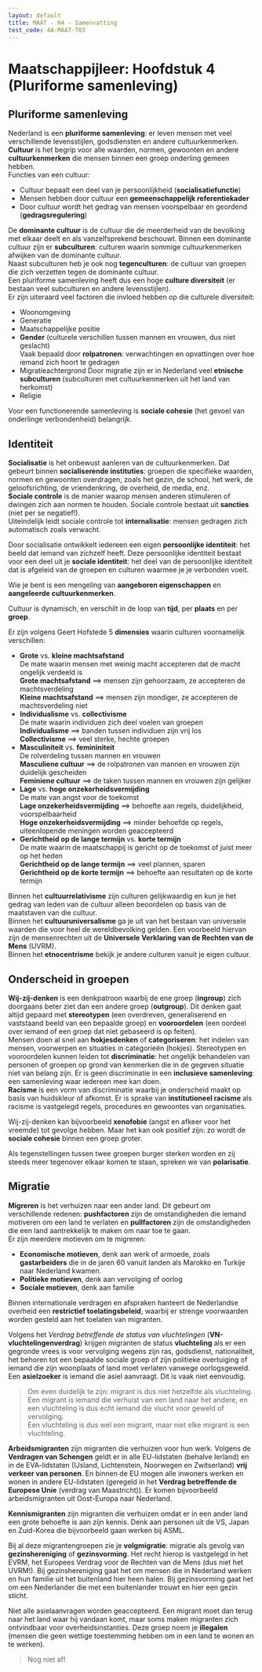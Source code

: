 ```yaml
---
layout: default
title: MAAT - H4 - Samenvatting
test_code: 4A-MAAT-T03
---
```


# Maatschappijleer: Hoofdstuk 4 (Pluriforme samenleving)

## Pluriforme samenleving

Nederland is een **pluriforme samenleving**: er leven mensen met veel verschillende levensstijlen, godsdiensten en andere cultuurkenmerken.  
**Cultuur** is het begrip voor alle waarden, normen, gewoonten en andere **cultuurkenmerken** die mensen binnen een groep onderling gemeen hebben.  
Functies van een cultuur:

- Cultuur bepaalt een deel van je persoonlijkheid (**socialisatiefunctie**)
- Mensen hebben door cultuur een **gemeenschappelijk referentiekader**
- Door cultuur wordt het gedrag van mensen voorspelbaar en geordend (**gedragsregulering**)

De **dominante cultuur** is de cultuur die de meerderheid van de bevolking met elkaar deelt en als vanzelfsprekend beschouwt. Binnen een dominante cultuur zijn er **subculturen**: culturen waarin sommige cultuurkenmerken afwijken van de dominante cultuur.  
Naast subculturen heb je ook nog **tegenculturen**: de cultuur van groepen die zich verzetten tegen de dominante cultuur.  
Een pluriforme samenleving heeft dus een hoge **culture diversiteit** (er bestaan veel subculturen en andere levensstijlen).  
Er zijn uiteraard veel factoren die invloed hebben op die culturele diversiteit:

- Woonomgeving
- Generatie
- Maatschappelijke positie
- **Gender** (culturele verschillen tussen mannen en vrouwen, dus niet geslacht)  
  Vaak bepaald door **rolpatronen**: verwachtingen en opvattingen over hoe iemand zich hoort te gedragen
- Migratieachtergrond
  Door migratie zijn er in Nederland veel **etnische subculturen** (subculturen met cultuurkenmerken uit het land van herkomst)
- Religie

Voor een functionerende samenleving is **sociale cohesie** (het gevoel van onderlinge verbondenheid) belangrijk.

## Identiteit

**Socialisatie** is het onbewust aanleren van de cultuurkenmerken. Dat gebeurt binnen **socialiserende instituties**: groepen die specifieke waarden, normen en gewoonten overdragen, zoals het gezin, de school, het werk, de geloofsrichting, de vriendenkring, de overheid, de media, enz.  
**Sociale controle** is de manier waarop mensen anderen stimuleren of dwingen zich aan normen te houden. Sociale controle bestaat uit **sancties** (niet per se negatief!).  
Uiteindelijk leidt sociale controle tot **internalisatie**: mensen gedragen zich automatisch zoals verwacht.

Door socialisatie ontwikkelt iedereen een eigen **persoonlijke identiteit**: het beeld dat iemand van zichzelf heeft. Deze persoonlijke identiteit bestaat voor een deel uit je **sociale identiteit**: het deel van de persoonlijke identiteit dat is afgeleid van de groepen en culturen waarmee je je verbonden voelt.

Wie je bent is een mengeling van **aangeboren eigenschappen** en **aangeleerde cultuurkenmerken**.

Cultuur is dynamisch, en verschilt in de loop van **tijd**, per **plaats** en per **groep**.

Er zijn volgens Geert Hofstede 5 **dimensies** waarin culturen voornamelijk verschillen:

- **Grote** vs. **kleine machtsafstand**  
  De mate waarin mensen met weinig macht accepteren dat de macht ongelijk verdeeld is  
  **Grote machtsafstand** $\implies$ mensen zijn gehoorzaam, ze accepteren de machtsverdeling  
  **Kleine machtsafstand** $\implies$ mensen zijn mondiger, ze accepteren de machtsverdeling niet
- **Individualisme** vs. **collectivisme**  
  De mate waarin individuen zich deel voelen van groepen  
  **Individualisme** $\implies$ banden tussen individuen zijn vrij los  
  **Collectivisme** $\implies$ veel sterke, hechte groepen
- **Masculiniteit** vs. **femininiteit**  
  De rolverdeling tussen mannen en vrouwen  
  **Masculiene cultuur** $\implies$ de rolpatronen van mannen en vrouwen zijn duidelijk gescheiden  
  **Feminiene cultuur** $\implies$ de taken tussen mannen en vrouwen zijn gelijker
- **Lage** vs. **hoge onzekerheidsvermijding**  
  De mate van angst voor de toekomst  
  **Lage onzekerheidsvermijding** $\implies$ behoefte aan regels, duidelijkheid, voorspelbaarheid  
  **Hoge onzekerheidsvermijding** $\implies$ minder behoefde op regels, uiteenlopende meningen worden geaccepteerd
- **Gerichtheid op de lange termijn** vs. **korte termijn**  
  De mate waarin de maatschappij is gericht op de toekomst of juist meer op het heden  
  **Gerichtheid op de lange termijn** $\implies$ veel plannen, sparen  
  **Gerichtheid op de korte termijn** $\implies$ behoefte aan resultaten op de korte termijn

Binnen het **cultuurrelativisme** zijn culturen gelijkwaardig en kun je het gedrag van leden van de cultuur alleen beoordelen op basis van de maatstaven van die cultuur.  
Binnen het **cultuuruniversalisme** ga je uit van het bestaan van universele waarden die voor heel de wereldbevolking gelden. Een voorbeeld hiervan zijn de mensenrechten uit de **Universele Verklaring van de Rechten van de Mens** (UVRM).  
Binnen het **etnocentrisme** bekijk je andere culturen vanuit je eigen cultuur.

## Onderscheid in groepen

**Wij-zij-denken** is een denkpatroon waarbij de ene groep (**ingroup**) zich doorgaans beter ziet dan een andere groep (**outgroup**). Dit denken gaat altijd gepaard met **stereotypen** (een overdreven, generaliserend en vaststaand beeld van een bepaalde groep) en **vooroordelen** (een oordeel over iemand of een groep dat niet gebaseerd is op feiten).  
Mensen doen al snel aan **hokjesdenken** of **categoriseren**: het indelen van mensen, voorwerpen en situaties in categorieën (hokjes).
Stereotypen en vooroordelen kunnen leiden tot **discriminatie**: het ongelijk behandelen van personen of groepen op grond van kenmerken die in de gegeven situatie niet van belang zijn. Er is geen discriminatie in een **inclusieve samenleving**: een samenleving waar iedereen mee kan doen.  
**Racisme** is een vorm van discriminatie waarbij je onderscheid maakt op basis van huidskleur of afkomst. Er is sprake van **institutioneel racisme** als racisme is vastgelegd regels, procedures en gewoontes van organisaties.

Wij-zij-denken kan bijvoorbeeld **xenofobie** (angst en afkeer voor het vreemde) tot gevolge hebben. Maar het kan ook positief zijn: zo wordt de **sociale cohesie** binnen een groep groter.

Als tegenstellingen tussen twee groepen burger sterken worden en zij steeds meer tegenover elkaar komen te staan, spreken we van **polarisatie**.

## Migratie

**Migreren** is het verhuizen naar een ander land. Dit gebeurt om verschillende redenen: **pushfactoren** zijn de omstandigheden die iemand motiveren om een land te verlaten en **pullfactoren** zijn de omstandigheden die een land aantrekkelijk te maken om naar toe te gaan.  
Er zijn meerdere motieven om te migreren:

- **Economische motieven**, denk aan werk of armoede, zoals **gastarbeiders** die in de jaren 60 vanuit landen als Marokko en Turkije naar Nederland kwamen.
- **Politieke motieven**, denk aan vervolging of oorlog
- **Sociale motieven**, denk aan familie

Binnen internationale verdragen en afspraken hanteert de Nederlandse overheid een **restrictief toelatingsbeleid**, waarbij er strenge voorwaarden worden gesteld aan het toelaten van migranten.

Volgens het *Verdrag betreffende de status van vluchtelingen* (**VN-vluchtelingenverdrag**) krijgen migranten de status **vluchteling** als er een gegronde vrees is voor vervolging wegens zijn ras, godsdienst, nationaliteit, het behoren tot een bepaalde sociale groep of zijn politieke overtuiging of iemand die zijn woonplaats of land moet verlaten vanwege oorlogsgeweld.  
Een **asielzoeker** is iemand die asiel aanvraagt. Dit is vaak niet eenvoudig.

> Om even duidelijk te zijn: migrant is dus niet hetzelfde als vluchteling.  
> Een migrant is iemand die verhuist van een land naar het andere, en een vluchteling is dus echt iemand die vlucht voor geweld of vervolging.  
> Een vluchteling is dus wel een migrant, maar niet elke migrant is een vluchteling.

**Arbeidsmigranten** zijn migranten die verhuizen voor hun werk. Volgens de **Verdragen van Schengen** geldt er in alle EU-lidstaten (behalve Ierland) en in de EVA-lidstaten (IJsland, Lichtenstein, Noorwegen en Zwitserland) **vrij verkeer van personen**. En binnen de EU mogen alle inwoners werken en wonen in andere EU-lidstaten (geregeld in het **Verdrag betreffende de Europese Unie** (verdrag van Maastricht)). Er komen bijvoorbeeld arbeidsmigranten uit Oost-Europa naar Nederland.

**Kennismigranten** zijn migranten die verhuizen omdat er in een ander land een grote behoefte is aan zijn kennis. Denk aan personen uit de VS, Japan en Zuid-Korea die bijvoorbeeld gaan werken bij ASML.

Bij al deze migrantengroepen zie je **volgmigratie**: migratie als gevolg van **gezinshereniging** of **gezinsvorming**. Het recht hierop is vastgelegd in het EVRM, het Europees Verdrag voor de Rechten van de Mens (dus niet het UVRM!).
Bij gezinshereniging gaat het om mensen die in Nederland werken en hun familie uit het buitenland hier heen halen. Bij gezinsvorming gaat het om een Nederlander die met een buitenlander trouwt en hier een gezin sticht.

Niet alle asielaanvragen worden geaccepteerd. Een migrant moet dan terug naar het land waar hij vandaan komt, maar soms maken migranten zich ontvindbaar voor overheidsinstanties. Deze groep noem je **illegalen** (mensen die geen wettige toestemming hebben om in een land te wonen en te werken).

> Nog niet af!
